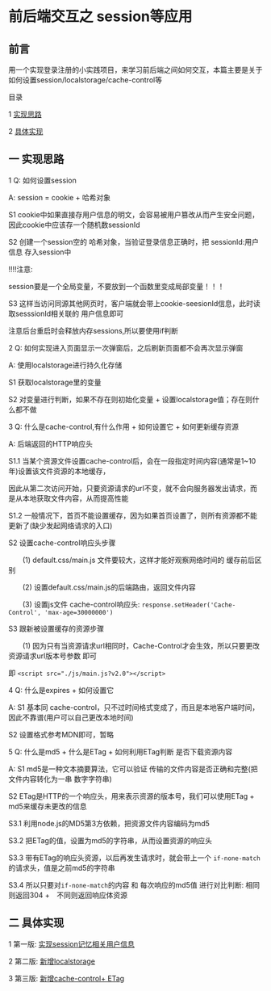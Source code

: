 # 前后端交互之 session等应用

## 前言

用一个实现登录注册的小实践项目，来学习前后端之间如何交互，本篇主要是关于 如何设置session/localstorage/cache-control等

目录

1 [实现思路](#1)

2 [具体实现](#2)


## <span id="1">一 实现思路</span>

1 Q: 如何设置session

A: session = cookie + 哈希对象

S1 cookie中如果直接存用户信息的明文，会容易被用户篡改从而产生安全问题，因此cookie中应该存一个随机数sessionId

S2 创建一个session空的 哈希对象，当验证登录信息正确时，把 sessionId:用户信息 存入session中

!!!!注意:

session要是一个全局变量，不要放到一个函数里变成局部变量！！！


S3 这样当访问同源其他网页时，客户端就会带上cookie-seesionId信息，此时读取sesssionId相关联的 用户信息即可

注意后台重启时会释放内存sessions,所以要使用if判断


2 Q: 如何实现进入页面显示一次弹窗后，之后刷新页面都不会再次显示弹窗

A: 使用localstorage进行持久化存储

S1 获取localstorage里的变量

S2 对变量进行判断，如果不存在则初始化变量 + 设置localstorage值；存在则什么都不做


3 Q: 什么是cache-control,有什么作用 + 如何设置它 + 如何更新缓存资源

A: 后端返回的HTTP响应头

S1.1 当某个资源文件设置cache-control后，会在一段指定时间内容(通常是1~10年)设置该文件资源的本地缓存，

因此从第二次访问开始，只要资源请求的url不变，就不会向服务器发出请求，而是从本地获取文件内容，从而提高性能

S1.2 一般情况下，首页不能设置缓存，因为如果首页设置了，则所有资源都不能更新了(缺少发起网络请求的入口)


S2 设置cache-control响应头步骤

&emsp;&emsp;(1) default.css/main.js 文件要较大，这样才能好观察网络时间的 缓存前后区别

&emsp;&emsp;(2) 设置default.css/main.js的后端路由，返回文件内容

&emsp;&emsp;(3) 设置js文件 cache-control响应头: `response.setHeader('Cache-Control', 'max-age=30000000')`


S3 跟新被设置缓存的资源步骤

&emsp;&emsp;(1) 因为只有当资源请求url相同时，Cache-Control才会生效，所以只要更改 资源请求url版本号参数 即可

即 `<script src="./js/main.js?v2.0"></script>`


4 Q: 什么是expires + 如何设置它 

A: S1 基本同 cache-control，只不过时间格式变成了，而且是本地客户端时间，因此不靠谱(用户可以自己更改本地时间)

S2 设置格式参考MDN即可，暂略



5 Q: 什么是md5 + 什么是ETag + 如何利用ETag判断 是否下载资源内容

A: S1 md5是一种文本摘要算法，它可以验证 传输的文件内容是否正确和完整(把文件内容转化为一串 数字字符串)

S2 ETag是HTTP的一个响应头，用来表示资源的版本号，我们可以使用ETag + md5来缓存未更改的信息

S3.1 利用node.js的MD5第3方依赖，把资源文件内容编码为md5 

S3.2 把ETag的值，设置为md5的字符串，从而设置资源的响应头

S3.3 带有ETag的响应头资源，以后再发生请求时，就会带上一个 `if-none-match`的请求头，值是之前md5的字符串

S3.4 所以只要对`if-none-match`的内容 和 每次响应的md5值 进行对比判断: 相同则返回304 +　不同则返回响应体资源


## <span id="2">二 具体实现</span>

1 第一版: [实现session记忆相关用户信息](https://github.com/gmYuan/WorkCode/blob/v1.0/10%20session%E7%AD%89%E5%BA%94%E7%94%A8/server.js.js)

2 第二版: [新增localstorage](https://github.com/gmYuan/WorkCode/blob/master/10%20session%E7%AD%89%E5%BA%94%E7%94%A8/index.html)

3 第三版: [新增cache-control+ ETag](https://github.com/gmYuan/WorkCode/blob/master/10%20session%E7%AD%89%E5%BA%94%E7%94%A8/server.js.js)


